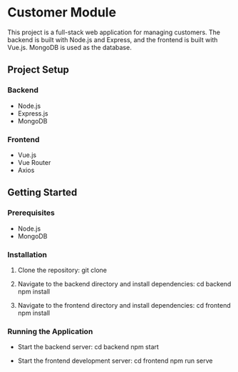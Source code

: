 # Customer Module

This project is a full-stack web application for managing customers. The backend is built with Node.js and Express, and the frontend is built with Vue.js. MongoDB is used as the database.

## Project Setup

### Backend

- Node.js
- Express.js
- MongoDB

### Frontend

- Vue.js
- Vue Router
- Axios

## Getting Started

### Prerequisites

- Node.js
- MongoDB

### Installation

1. Clone the repository:
   git clone

2. Navigate to the backend directory and install dependencies:
   cd backend
   npm install

3. Navigate to the frontend directory and install dependencies:
   cd frontend
   npm install

### Running the Application

- Start the backend server:
  cd backend
  npm start

- Start the frontend development server:
  cd frontend
  npm run serve
